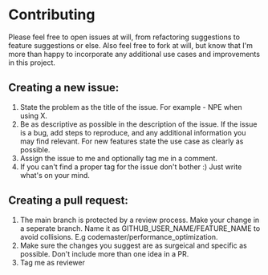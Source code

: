# Contributing

Please feel free to open issues at will, from refactoring suggestions to feature suggestions or else. Also feel free to
fork at will, but know that I'm more than happy to incorporate any additional use cases and improvements in this
project.

## Creating a new issue:

1. State the problem as the title of the issue. For example - NPE when using X.
2. Be as descriptive as possible in the description of the issue. If the issue is a bug, add steps to reproduce, and any
   additional information you may find relevant. For new features state the use case as clearly as possible.
3. Assign the issue to me and optionally tag me in a comment.
4. If you can't find a proper tag for the issue don't bother :) Just write what's on your mind.

## Creating a pull request:

1. The main branch is protected by a review process. Make your change in a seperate branch. Name it as
   GITHUB_USER_NAME/FEATURE_NAME to avoid collisions. E.g codemaster/performance_optimization.
2. Make sure the changes you suggest are as surgeical and specific as possible. Don't include more than one idea in a
   PR.
3. Tag me as reviewer
